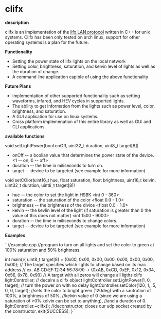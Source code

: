 # clifx

**description**

clifx is an implementation of the [lifx LAN protocol](https://lan.developer.lifx.com/docs) written in C++ for unix systems. Clifx has been only tested on 
arch linux, support for other operating systems is a plan for the future.

**Functionality**

- Setting the power state of lifx lights on the local network
- Setting color, brightness, saturation, and kelvin level of lights as well as the duration of change.
- A command line application capible of using the above functionality

**Future Plans**

- Implementation of other supported functionality such as setting waveforms, infared, and HEV cycles in supported lights.
- The ability to get information from the lights such as power level, color, brightness, and saturation.
- A GUI application for use on linux systems.
- Cross platform implemenation of this entire library as well as GUI and CLI applications.

**available functions**

void setLightPower(bool onOff, uint32_t duration, uint8_t target[8])
- onOff -- a boolian value that determines the power state of the device. <1 -- on, 0 -- off>
- duration -- the time in miliseconds to turn on. 
- target -- device to be targeted (see example for more information)

void setCOlor(uint16_t hue, float saturation, float brightness, uint16_t kelvin, uint32_t duration, uint8_t target[8])
- hue -- the color to set the light in HSBK <int 0 - 360>
- saturation -- the saturation of the color <float 0.0 - 1.0>
- brightness -- the brightness of the divice <float 0.0 - 1.0>
- kelvin -- the kevlin level of the light (if saturation is greater than 0 the value of this does not matter) <int 1500 - 9000>
- duration -- the time in miliseconds to change colors.
- target -- device to be targeted (see example for more information)

**Examples**

`
//example.cpp
//program to turn on all lights and set the color to green at 100% saturation and 50% brightness.


int main(){
  uint8_t target[8] = {0x00, 0x00, 0x00, 0x00, 0x00, 0x00, 0x00, 0x00}; // The target specifies which lights to change based on its mac address
                                                                       // ex. AB:CD:EF:12:34:56:78:90 -> {0xAB, 0xCD, 0xEF, 0x12, 0x34, 0x56, 0x78, 0x90}
                                                                        // A target with all zeros will change all ligths
  clifx lightController;  // decalre a clifx object
  lightController.setLightPower(1, 0, target);  // turn the power on with no delay
  lightController.setColor(120, 1, .5, 0, 0, target); //sets the color to bright green (120deg) with a sautration of 100%, a brightness of 50%, 
                                                      //kelvin value of 0 (since we are using a saturation of >0% kelvin can be set to anything),
                                                      //and a duration of 0.
  lightController.~clifx(); //deconstructor, closes our udp socket created by the constructor.
  exit(SUCCESS);
}
`
